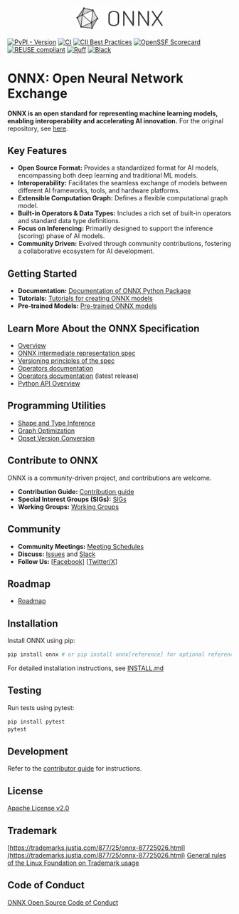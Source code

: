 <p align="center"><img width="40%" src="https://github.com/onnx/onnx/raw/main/docs/onnx-horizontal-color.png" /></p>

[![PyPI - Version](https://img.shields.io/pypi/v/onnx.svg)](https://pypi.org/project/onnx)
[![CI](https://github.com/onnx/onnx/actions/workflows/main.yml/badge.svg)](https://github.com/onnx/onnx/actions/workflows/main.yml)
[![CII Best Practices](https://bestpractices.coreinfrastructure.org/projects/3313/badge)](https://bestpractices.coreinfrastructure.org/projects/3313)
[![OpenSSF Scorecard](https://api.securityscorecards.dev/projects/github.com/onnx/onnx/badge)](https://api.securityscorecards.dev/projects/github.com/onnx/onnx)
[![REUSE compliant](https://api.reuse.software/badge/github.com/onnx/onnx)](https://api.reuse.software/info/github.com/onnx/onnx)
[![Ruff](https://img.shields.io/endpoint?url=https://raw.githubusercontent.com/astral-sh/ruff/main/assets/badge/v2.json)](https://github.com/astral-sh/ruff)
[![Black](https://img.shields.io/badge/code%20style-black-000000.svg)](https://github.com/psf/black)

# ONNX: Open Neural Network Exchange

**ONNX is an open standard for representing machine learning models, enabling interoperability and accelerating AI innovation.**  For the original repository, see [here](https://github.com/onnx/onnx).

## Key Features

*   **Open Source Format:** Provides a standardized format for AI models, encompassing both deep learning and traditional ML models.
*   **Interoperability:** Facilitates the seamless exchange of models between different AI frameworks, tools, and hardware platforms.
*   **Extensible Computation Graph:** Defines a flexible computational graph model.
*   **Built-in Operators & Data Types:** Includes a rich set of built-in operators and standard data type definitions.
*   **Focus on Inferencing:** Primarily designed to support the inference (scoring) phase of AI models.
*   **Community Driven:** Evolved through community contributions, fostering a collaborative ecosystem for AI development.

## Getting Started

*   **Documentation:** [Documentation of ONNX Python Package](https://onnx.ai/onnx/)
*   **Tutorials:** [Tutorials for creating ONNX models](https://github.com/onnx/tutorials)
*   **Pre-trained Models:** [Pre-trained ONNX models](https://github.com/onnx/models)

## Learn More About the ONNX Specification

*   [Overview](https://github.com/onnx/onnx/blob/main/docs/Overview.md)
*   [ONNX intermediate representation spec](https://github.com/onnx/onnx/blob/main/docs/IR.md)
*   [Versioning principles of the spec](https://github.com/onnx/onnx/blob/main/docs/Versioning.md)
*   [Operators documentation](https://github.com/onnx/onnx/blob/main/docs/Operators.md)
*   [Operators documentation](https://onnx.ai/onnx/operators/index.html) (latest release)
*   [Python API Overview](https://github.com/onnx/onnx/blob/main/docs/PythonAPIOverview.md)

## Programming Utilities

*   [Shape and Type Inference](https://github.com/onnx/onnx/blob/main/docs/ShapeInference.md)
*   [Graph Optimization](https://github.com/onnx/optimizer)
*   [Opset Version Conversion](https://github.com/onnx/onnx/blob/main/docs/docsgen/source/api/version_converter.md)

## Contribute to ONNX

ONNX is a community-driven project, and contributions are welcome.

*   **Contribution Guide:** [Contribution guide](https://github.com/onnx/onnx/blob/main/CONTRIBUTING.md)
*   **Special Interest Groups (SIGs):** [SIGs](https://github.com/onnx/onnx/blob/main/community/sigs.md)
*   **Working Groups:** [Working Groups](https://github.com/onnx/onnx/blob/main/community/working-groups.md)

## Community

*   **Community Meetings:** [Meeting Schedules](https://onnx.ai/calendar)
*   **Discuss:** [Issues](https://github.com/onnx/onnx/issues) and [Slack](https://lfaifoundation.slack.com/)
*   **Follow Us:** [[Facebook](https://www.facebook.com/onnxai/)] [[Twitter/X](https://twitter.com/onnxai)]

## Roadmap

*   [Roadmap](https://github.com/onnx/steering-committee/tree/main/roadmap)

## Installation

Install ONNX using pip:

```bash
pip install onnx # or pip install onnx[reference] for optional reference implementation dependencies
```

For detailed installation instructions, see [INSTALL.md](https://github.com/onnx/onnx/blob/main/INSTALL.md)

## Testing

Run tests using pytest:

```bash
pip install pytest
pytest
```

## Development

Refer to the [contributor guide](https://github.com/onnx/onnx/blob/main/CONTRIBUTING.md) for instructions.

## License

[Apache License v2.0](LICENSE)

## Trademark

[https://trademarks.justia.com/877/25/onnx-87725026.html](https://trademarks.justia.com/877/25/onnx-87725026.html)
[General rules of the Linux Foundation on Trademark usage](https://www.linuxfoundation.org/legal/trademark-usage)

## Code of Conduct

[ONNX Open Source Code of Conduct](https://onnx.ai/codeofconduct.html)